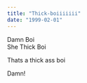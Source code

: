 ```yaml
---
title: "Thick-boiiiiiii"
date: "1999-02-01"
---
```


Damn Boi  
She Thick Boi

Thats a thick ass boi

Damn!
